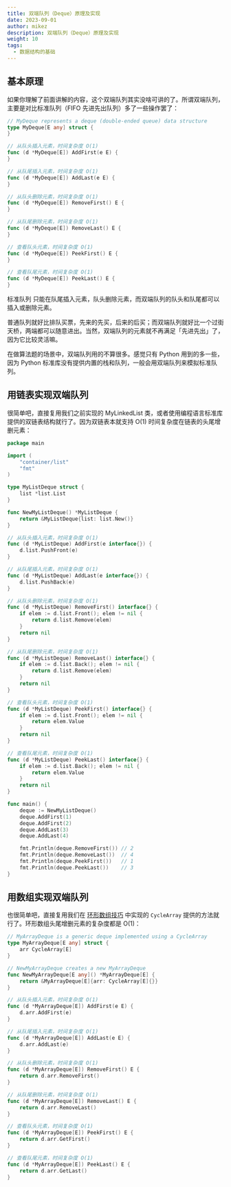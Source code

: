 ```yaml
---
title: 双端队列（Deque）原理及实现
date: 2023-09-01
author: mikez
description: 双端队列（Deque）原理及实现
weight: 10
tags:
  - 数据结构的基础
---
```


## 基本原理

如果你理解了前面讲解的内容，这个双端队列其实没啥可讲的了。所谓双端队列，主要是对比标准队列（FIFO 先进先出队列）多了一些操作罢了：

```go
// MyDeque represents a deque (double-ended queue) data structure
type MyDeque[E any] struct {
}

// 从队头插入元素，时间复杂度 O(1)
func (d *MyDeque[E]) AddFirst(e E) {
}

// 从队尾插入元素，时间复杂度 O(1)
func (d *MyDeque[E]) AddLast(e E) {
}

// 从队头删除元素，时间复杂度 O(1)
func (d *MyDeque[E]) RemoveFirst() E {
}

// 从队尾删除元素，时间复杂度 O(1)
func (d *MyDeque[E]) RemoveLast() E {
}

// 查看队头元素，时间复杂度 O(1)
func (d *MyDeque[E]) PeekFirst() E {
}

// 查看队尾元素，时间复杂度 O(1)
func (d *MyDeque[E]) PeekLast() E {
}
```

标准队列 只能在队尾插入元素，队头删除元素，而双端队列的队头和队尾都可以插入或删除元素。

普通队列就好比排队买票，先来的先买，后来的后买；而双端队列就好比一个过街天桥，两端都可以随意进出。当然，双端队列的元素就不再满足「先进先出」了，因为它比较灵活嘛。

在做算法题的场景中，双端队列用的不算很多。感觉只有 Python 用到的多一些，因为 Python 标准库没有提供内置的栈和队列，一般会用双端队列来模拟标准队列。

## 用链表实现双端队列

很简单吧，直接复用我们之前实现的 MyLinkedList 类，或者使用编程语言标准库提供的双链表结构就行了。因为双链表本就支持 O(1) 时间复杂度在链表的头尾增删元素：

```go
package main

import (
	"container/list"
	"fmt"
)

type MyListDeque struct {
	list *list.List
}

func NewMyListDeque() *MyListDeque {
	return &MyListDeque{list: list.New()}
}

// 从队头插入元素，时间复杂度 O(1)
func (d *MyListDeque) AddFirst(e interface{}) {
	d.list.PushFront(e)
}

// 从队尾插入元素，时间复杂度 O(1)
func (d *MyListDeque) AddLast(e interface{}) {
	d.list.PushBack(e)
}

// 从队头删除元素，时间复杂度 O(1)
func (d *MyListDeque) RemoveFirst() interface{} {
	if elem := d.list.Front(); elem != nil {
		return d.list.Remove(elem)
	}
	return nil
}

// 从队尾删除元素，时间复杂度 O(1)
func (d *MyListDeque) RemoveLast() interface{} {
	if elem := d.list.Back(); elem != nil {
		return d.list.Remove(elem)
	}
	return nil
}

// 查看队头元素，时间复杂度 O(1)
func (d *MyListDeque) PeekFirst() interface{} {
	if elem := d.list.Front(); elem != nil {
		return elem.Value
	}
	return nil
}

// 查看队尾元素，时间复杂度 O(1)
func (d *MyListDeque) PeekLast() interface{} {
	if elem := d.list.Back(); elem != nil {
		return elem.Value
	}
	return nil
}

func main() {
	deque := NewMyListDeque()
	deque.AddFirst(1)
	deque.AddFirst(2)
	deque.AddLast(3)
	deque.AddLast(4)

	fmt.Println(deque.RemoveFirst()) // 2
	fmt.Println(deque.RemoveLast())  // 4
	fmt.Println(deque.PeekFirst())   // 1
	fmt.Println(deque.PeekLast())    // 3
}
```

## 用数组实现双端队列

也很简单吧，直接复用我们在 [环形数组技巧](./05-circular-array-implementation.md) 中实现的 `CycleArray` 提供的方法就行了。环形数组头尾增删元素的复杂度都是 O(1)：

```go
// MyArrayDeque is a generic deque implemented using a CycleArray
type MyArrayDeque[E any] struct {
	arr CycleArray[E]
}

// NewMyArrayDeque creates a new MyArrayDeque
func NewMyArrayDeque[E any]() *MyArrayDeque[E] {
	return &MyArrayDeque[E]{arr: CycleArray[E]{}}
}

// 从队头插入元素，时间复杂度 O(1)
func (d *MyArrayDeque[E]) AddFirst(e E) {
	d.arr.AddFirst(e)
}

// 从队尾插入元素，时间复杂度 O(1)
func (d *MyArrayDeque[E]) AddLast(e E) {
	d.arr.AddLast(e)
}

// 从队头删除元素，时间复杂度 O(1)
func (d *MyArrayDeque[E]) RemoveFirst() E {
	return d.arr.RemoveFirst()
}

// 从队尾删除元素，时间复杂度 O(1)
func (d *MyArrayDeque[E]) RemoveLast() E {
	return d.arr.RemoveLast()
}

// 查看队头元素，时间复杂度 O(1)
func (d *MyArrayDeque[E]) PeekFirst() E {
	return d.arr.GetFirst()
}

// 查看队尾元素，时间复杂度 O(1)
func (d *MyArrayDeque[E]) PeekLast() E {
	return d.arr.GetLast()
}
```
